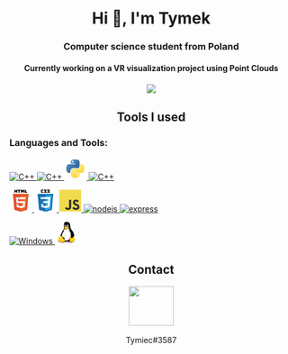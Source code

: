 <h1 align="center">Hi 👋, I'm Tymek</h1>

<h3 align="center">Computer science student from Poland</h3>
<h4 align="center">Currently working on a VR visualization project using Point Clouds</h4>

<p align="center">
  <img align="center" src="https://komarev.com/ghpvc/?username=Tymiec&color=2596be">
</p>

<!-- <h2 align="center">Stats</h2> -->

<!-- <a href="https://github.com/anuraghazra/github-readme-stats">
  <img align="center" src="https://github-readme-stats.vercel.app/api?username=Tymiec&text_color=ffffff&show_icons=true&count_private=true&include_all_commits=true&bg_color=000000&custom_title=Moje statystyki&line_height=24&border_color=2596be&title_color=2596be&icon_color=2596be" /> 
</a> -->

<!-- <a href="https://github.com/anuraghazra/convoychat">
  <img align="center" src="https://github-readme-stats.vercel.app/api/top-langs/?username=Tymiec&count_private=true&text_color=ffffff&layout=compact&langs_count=10&bg_color=000000&custom_title=Używane języki&card_width=297&title_color=2596be&border_color=2596be" />
</a> -->

<h2 align="center">Tools I used</h2>

<h3 align="left">Languages and Tools:</h3>
<p align="left"> 
<a href="https://www.cplusplus.com/" target="_blank"> <img src="https://cdn.jsdelivr.net/gh/devicons/devicon/icons/c/c-original.svg" alt="C++" width="40" height="40"/> 
</a>
<a href="https://www.cplusplus.com/" target="_blank"> <img src="https://cdn.jsdelivr.net/gh/devicons/devicon/icons/cplusplus/cplusplus-original.svg" alt="C++" width="40" height="40"/> 
</a>
<a href="https://www.python.org" target="_blank"> <img src="https://raw.githubusercontent.com/devicons/devicon/master/icons/python/python-original.svg" alt="python" width="40" height="40"/> 
</a>  
<a href="https://www.java.com/" target="_blank"> <img src="https://cdn.jsdelivr.net/gh/devicons/devicon/icons/java/java-original-wordmark.svg" alt="C++" width="40" height="40"/> </a>

<a href="https://www.w3.org/html/" target="_blank"> <img src="https://raw.githubusercontent.com/devicons/devicon/master/icons/html5/html5-original-wordmark.svg" alt="html5" width="40" height="40"/> </a> 
<a href="https://www.w3schools.com/css/" target="_blank"> <img src="https://raw.githubusercontent.com/devicons/devicon/master/icons/css3/css3-original-wordmark.svg" alt="css3" width="40" height="40"/> </a> <a href="https://developer.mozilla.org/en-US/docs/Web/JavaScript" target="_blank"> <img src="https://raw.githubusercontent.com/devicons/devicon/master/icons/javascript/javascript-original.svg" alt="javascript" width="40" height="40"/> </a> 
<a href="https://materializecss.com/" target="_blank"> </a>
<a href="https://nodejs.org" target="_blank"> <img src="https://cdn.jsdelivr.net/gh/devicons/devicon/icons/nodejs/nodejs-plain.svg" alt="nodejs" width="40" height="40"/> </a> 
<a href="https://expressjs.com" target="_blank"> <img src="https://cdn.jsdelivr.net/gh/devicons/devicon/icons/express/express-original.svg" alt="express" width="40" height="40"/> </a>

<a href="https://www.windows.com/" target="_blank"> <img src="https://cdn.jsdelivr.net/gh/devicons/devicon/icons/windows8/windows8-original.svg" alt="Windows" width="40" height="40"/> 
</a> <a href="https://www.linux.org/" target="_blank"> <img src="https://raw.githubusercontent.com/devicons/devicon/master/icons/linux/linux-original.svg" alt="linux" width="40" height="40"/> 
</a>
</p>
<h2 align="center">Contact</h2>

<p align="center">

<a href="https://discord.com/users/272423815219511296">
  <img src="https://cdn.jsdelivr.net/npm/simple-icons@3.0.1/icons/discord.svg" height="70" width="80">
</a>

<p align="center">
Tymiec#3587
</p>

</p>

